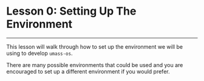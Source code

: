 # Lesson 0: Setting Up The Environment

---
This lesson will walk through how to set up the environment we will be using to develop `umass-os`.

There are many possible environments that could be used and you are encouraged to set up a different environment if you would prefer. 

